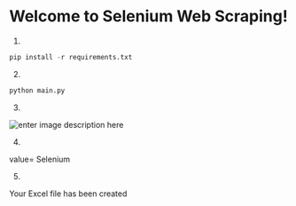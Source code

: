 # Welcome to Selenium Web Scraping!
1.
```python
pip install -r requirements.txt
```
2.
```python
python main.py
```
3.
![enter image description here](https://cdn.turkiyeteknolojitakimi.org/media/upload/userFormUpload/QNoUlShmLTcPYnDlNxGOcjsR4GbqkhGn.png)

4.
value= Selenium

5.
Your Excel file has been created
